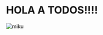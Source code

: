 # HOLA A TODOS!!!! 

![miku]([https://media.tenor.com/4mGl-qVGALAAAAAM/miku-anime.gif](https://images-wixmp-ed30a86b8c4ca887773594c2.wixmp.com/f/21802cf5-fc90-44ea-9d86-dad7745d8696/d7ac1ts-2ecc7663-14e3-4ddb-a990-e5c74d531f40.gif?token=eyJ0eXAiOiJKV1QiLCJhbGciOiJIUzI1NiJ9.eyJzdWIiOiJ1cm46YXBwOjdlMGQxODg5ODIyNjQzNzNhNWYwZDQxNWVhMGQyNmUwIiwiaXNzIjoidXJuOmFwcDo3ZTBkMTg4OTgyMjY0MzczYTVmMGQ0MTVlYTBkMjZlMCIsIm9iaiI6W1t7InBhdGgiOiJcL2ZcLzIxODAyY2Y1LWZjOTAtNDRlYS05ZDg2LWRhZDc3NDVkODY5NlwvZDdhYzF0cy0yZWNjNzY2My0xNGUzLTRkZGItYTk5MC1lNWM3NGQ1MzFmNDAuZ2lmIn1dXSwiYXVkIjpbInVybjpzZXJ2aWNlOmZpbGUuZG93bmxvYWQiXX0.poHWC-2z3UfRIt-Ub7sBlmUWngtCMiW1AXso_sQ46sM))
